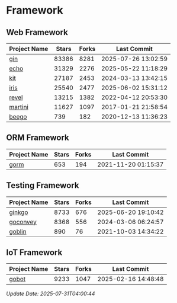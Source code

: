 # Framework

## Web Framework
| Project Name | Stars | Forks | Last Commit |
| ------------ | ----- | ----- | ----------- |
| [gin](https://github.com/gin-gonic/gin) | 83386 | 8281 | 2025-07-26 13:02:59 |
| [echo](https://github.com/labstack/echo) | 31329 | 2276 | 2025-05-22 11:18:29 |
| [kit](https://github.com/go-kit/kit) | 27187 | 2453 | 2024-03-13 13:42:15 |
| [iris](https://github.com/kataras/iris) | 25540 | 2477 | 2025-06-02 15:31:12 |
| [revel](https://github.com/revel/revel) | 13215 | 1382 | 2022-04-12 20:53:30 |
| [martini](https://github.com/go-martini/martini) | 11627 | 1097 | 2017-01-21 21:58:54 |
| [beego](https://github.com/astaxie/beego) | 739 | 182 | 2020-12-13 11:36:23 |

## ORM Framework
| Project Name | Stars | Forks | Last Commit |
| ------------ | ----- | ----- | ----------- |
| [gorm](https://github.com/jinzhu/gorm) | 653 | 194 | 2021-11-20 01:15:37 |

## Testing Framework
| Project Name | Stars | Forks | Last Commit |
| ------------ | ----- | ----- | ----------- |
| [ginkgo](https://github.com/onsi/ginkgo) | 8733 | 676 | 2025-06-20 19:10:42 |
| [goconvey](https://github.com/smartystreets/goconvey) | 8368 | 556 | 2024-03-06 06:24:57 |
| [goblin](https://github.com/franela/goblin) | 890 | 76 | 2021-10-03 14:34:22 |

## IoT Framework
| Project Name | Stars | Forks | Last Commit |
| ------------ | ----- | ----- | ----------- |
| [gobot](https://github.com/hybridgroup/gobot) | 9233 | 1047 | 2025-02-16 14:48:48 |

*Update Date: 2025-07-31T04:00:44*